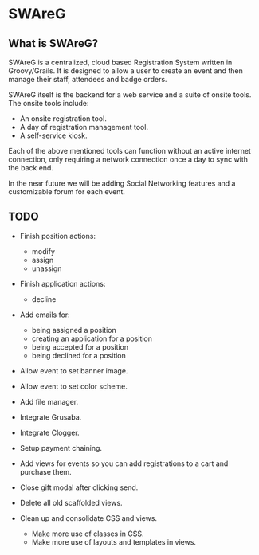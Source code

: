 # SWAreG

## What is SWAreG?

SWAreG is a centralized, cloud based Registration System written in Groovy/Grails.  It is designed to allow a user to create an event and then manage their staff, attendees and badge orders.

SWAreG itself is the backend for a web service and a suite of onsite tools.  The onsite tools include:
+ An onsite registration tool.
+ A day of registration management tool.
+ A self-service kiosk.

Each of the above mentioned tools can function without an active internet connection, only requiring a network connection once a day to sync with the back end.
	
In the near future we will be adding Social Networking features and a customizable forum for each event.

## TODO
+ Finish position actions:
	+ modify
	+ assign
	+ unassign
+ Finish application actions:
	+ decline
+ Add emails for:
	+ being assigned a position
	+ creating an application for a position
	+ being accepted for a position
	+ being declined for a position
	
+ Allow event to set banner image.
+ Allow event to set color scheme.
+ Add file manager.
+ Integrate Grusaba.
+ Integrate Clogger.

+ Setup payment chaining.
+ Add views for events so you can add registrations to a cart and purchase them.
+ Close gift modal after clicking send.
+ Delete all old scaffolded views.

+ Clean up and consolidate CSS and views.
	+ Make more use of classes in CSS.
	+ Make more use of layouts and templates in views.

